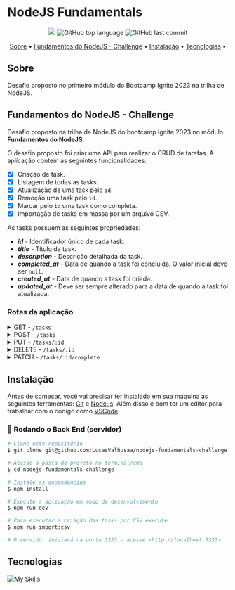 # NodeJS Fundamentals

<p align="center">
  <img src="https://img.shields.io/static/v1?label=challenge&message=nodejs-fundamentals&color=blueviolet&style=for-the-badge"/>
  <img alt="GitHub top language" src="https://img.shields.io/github/languages/top/LucasValbusaa/nodejs-fundamentals-challenge?color=blueviolet&logo=JavaScript&logoColor=white&style=for-the-badge">
  <img alt="GitHub last commit" src="https://img.shields.io/github/last-commit/LucasValbusaa/nodejs-fundamentals-challenge?color=blueviolet&style=for-the-badge">
</p>

<p align="center">
  <a href="#sobre">Sobre</a> •
  <a href="#fundamentos-do-nodejs---challenge">Fundamentos do NodeJS - Challenge</a> •
  <a href="#instalação">Instalação</a> •
  <a href="#tecnologias">Tecnologias</a> •
</p>

## Sobre

Desafio proposto no primeiro módulo do Bootcamp Ignite 2023 na trilha de NodeJS.

## Fundamentos do NodeJS - Challenge

Desafio proposto na trilha de NodeJS do bootcamp Ignite 2023 no módulo: **Fundamentos do NodeJS**.

O desafio proposto foi criar uma API para realizar o CRUD de tarefas. A aplicação contem as seguintes funcionalidades:

- [x] Criação de task.
- [x] Listagem de todas as tasks.
- [x] Atualização de uma task pelo `id`.
- [x] Remoção uma task pelo `id`.
- [x] Marcar pelo `id` uma task como completa.
- [x] Importação de tasks em massa por um arquivo CSV.

As tasks possuem as seguintes propriedades:

- **_id_** - Identificador único de cada task.
- **_title_** - Título da task.
- **_description_** - Descrição detalhada da task.
- **_completed_at_** - Data de quando a task foi concluída. O valor inicial deve ser `null`.
- **_created_at_** - Data de quando a task foi criada.
- **_updated_at_** - Deve ser sempre alterado para a data de quando a task foi atualizada.

### Rotas da aplicação

<details>
  <summary>GET - <code>/tasks</code></summary>
  <br>
    Lista todas as tasks salvas no banco de dados. Também é possível realizar uma busca, filtrando as tasks pelo <code>title</code> e <code>description</code>.
</details>

<details>
  <summary>POST - <code>/tasks</code></summary>
  <br>
  Cria uma task no banco de dados com os campos <code>title</code> e <code>description</code> recebidos por meio do <code>body</code> da requisição.
  Ao criar uma task, os campos: <code>id</code>, <code>created_at</code>, <code>updated_at</code> e <code>completed_at</code> são preenchidos automaticamente, conforme a descrição das propriedades de uma task acima.
</details>

<details>
  <summary>PUT - <code>/tasks/:id</code></summary>
  <br>
  Rota para atualizar uma task pelo <code>id</code>.
  O <code>body</code> da requisição, deve conter somente o <code>title</code> e/ou <code>description</code> para serem atualizados. Se for enviado somente o <code>title</code>, significa que o <code>description</code> não será atualizado e vice-versa.
</details>

<details>
  <summary>DELETE - <code>/tasks/:id</code></summary>
  <br>
  Remove uma task pelo <code>id</code>.
</details>

<details>
  <summary>PATCH - <code>/tasks/:id/complete</code></summary>
  <br>
  Marca uma task como completa ou incompleta.
</details>

## Instalação

Antes de começar, você vai precisar ter instalado em sua máquina as seguintes ferramentas:
[Git](https://git-scm.com) e [Node.js](https://nodejs.org/en/). Além disso é bom ter um editor para trabalhar com o código como [VSCode](https://code.visualstudio.com/).

### 🎲 Rodando o Back End (servidor)

```bash
# Clone este repositório
$ git clone git@github.com:LucasValbusaa/nodejs-fundamentals-challenge.git

# Acesse a pasta do projeto no terminal/cmd
$ cd nodejs-fundamentals-challenge

# Instale as dependências
$ npm install

# Execute a aplicação em modo de desenvolvimento
$ npm run dev

# Para executar a criação das tasks por CSV execute
$ npm run import:csv

# O servidor iniciará na porta 3333 - acesse <http://localhost:3333>
```

## Tecnologias

[![My Skills](https://skillicons.dev/icons?i=nodejs,js)](https://skillicons.dev)
